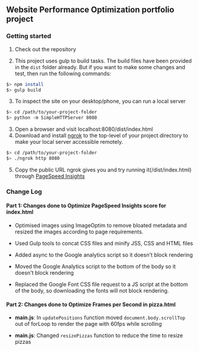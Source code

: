 ## Website Performance Optimization portfolio project

### Getting started

1. Check out the repository

2. This project uses gulp to build tasks. The build files have been provided in the `dist` folder already. But if you want to make some changes and test, then run the following commands:
  
  ```bash
  $> npm install
  $> gulp build
  ``` 

3. To inspect the site on your desktop/phone, you can run a local server

  ```bash
  $> cd /path/to/your-project-folder
  $> python -m SimpleHTTPServer 8080
  ```

3. Open a browser and visit localhost:8080/dist/index.html
4. Download and install [ngrok](https://ngrok.com/) to the top-level of your project directory to make your local server accessible remotely.

  ``` bash
  $> cd /path/to/your-project-folder
  $> ./ngrok http 8080
  ```

5. Copy the public URL ngrok gives you and try running it(<public URL>/dist/index.html) through [PageSpeed Insights](https://developers.google.com/speed/pagespeed/insights/)


### Change Log

#### Part 1: Changes done to Optimize PageSpeed Insights score for **index.html**

* Optimised images using ImageOptim to remove bloated metadata and resized the images according to page requirements.

* Used Gulp tools to concat CSS files and minify JSS, CSS and HTML files

* Added async to the Google analytics script so it doesn't block rendering

* Moved the Google Analytics script to the bottom of the body so it doesn't block rendering

* Replaced the Google Font CSS file request to a JS script at the bottom of the body, so downloading the fonts will not block rendering.


#### Part 2: Changes done to Optimize Frames per Second in pizza.html

* **main.js**: In `updatePositions` function moved `document.body.scrollTop` out of forLoop to render the page with 60fps while scrolling

* **main.js**: Changed `resizePizzas` function to reduce the time to resize pizzas